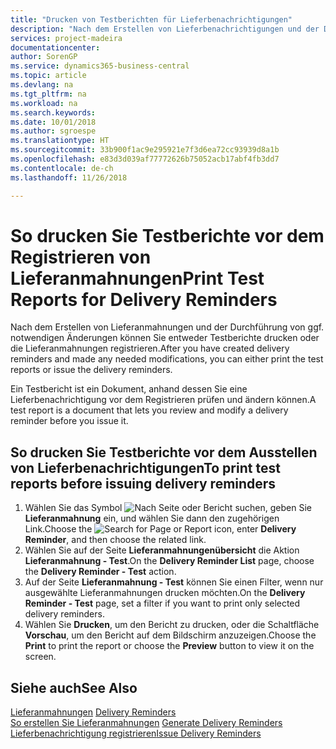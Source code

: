 ```yaml
---
title: "Drucken von Testberichten für Lieferbenachrichtigungen"
description: "Nach dem Erstellen von Lieferbenachrichtigungen und der Durchführung von ggf. erforderlichen Änderungen können Sie entweder Testberichte drucken oder die Lieferbenachrichtigungen ausstellen."
services: project-madeira
documentationcenter: 
author: SorenGP
ms.service: dynamics365-business-central
ms.topic: article
ms.devlang: na
ms.tgt_pltfrm: na
ms.workload: na
ms.search.keywords: 
ms.date: 10/01/2018
ms.author: sgroespe
ms.translationtype: HT
ms.sourcegitcommit: 33b900f1ac9e295921e7f3d6ea72cc93939d8a1b
ms.openlocfilehash: e83d3d039af77772626b75052acb17abf4fb3dd7
ms.contentlocale: de-ch
ms.lasthandoff: 11/26/2018

---
```

# <a name="print-test-reports-for-delivery-reminders"></a><span data-ttu-id="8445f-103">So drucken Sie Testberichte vor dem Registrieren von Lieferanmahnungen</span><span class="sxs-lookup"><span data-stu-id="8445f-103">Print Test Reports for Delivery Reminders</span></span>
<span data-ttu-id="8445f-104">Nach dem Erstellen von Lieferanmahnungen und der Durchführung von ggf. notwendigen Änderungen können Sie entweder Testberichte drucken oder die Lieferanmahnungen registrieren.</span><span class="sxs-lookup"><span data-stu-id="8445f-104">After you have created delivery reminders and made any needed modifications, you can either print the test reports or issue the delivery reminders.</span></span>  

<span data-ttu-id="8445f-105">Ein Testbericht ist ein Dokument, anhand dessen Sie eine Lieferbenachrichtigung vor dem Registrieren prüfen und ändern können.</span><span class="sxs-lookup"><span data-stu-id="8445f-105">A test report is a document that lets you review and modify a delivery reminder before you issue it.</span></span>  

## <a name="to-print-test-reports-before-issuing-delivery-reminders"></a><span data-ttu-id="8445f-106">So drucken Sie Testberichte vor dem Ausstellen von Lieferbenachrichtigungen</span><span class="sxs-lookup"><span data-stu-id="8445f-106">To print test reports before issuing delivery reminders</span></span>  

1.  <span data-ttu-id="8445f-107">Wählen Sie das Symbol ![Nach Seite oder Bericht suchen](../../media/ui-search/search_small.png "Nach Seite oder Bericht suchen"), geben Sie **Lieferanmahnung** ein, und wählen Sie dann den zugehörigen Link.</span><span class="sxs-lookup"><span data-stu-id="8445f-107">Choose the ![Search for Page or Report](../../media/ui-search/search_small.png "Search for Page or Report icon") icon, enter **Delivery Reminder**, and then choose the related link.</span></span>  
2.  <span data-ttu-id="8445f-108">Wählen Sie auf der Seite **Lieferanmahnungenübersicht** die Aktion **Lieferanmahnung - Test**.</span><span class="sxs-lookup"><span data-stu-id="8445f-108">On the **Delivery Reminder List** page, choose the **Delivery Reminder - Test** action.</span></span>  
3.  <span data-ttu-id="8445f-109">Auf der Seite **Lieferanmahnung - Test** können Sie einen Filter, wenn nur ausgewählte Lieferanmahnungen drucken möchten.</span><span class="sxs-lookup"><span data-stu-id="8445f-109">On the **Delivery Reminder - Test** page, set a filter if you want to print only selected delivery reminders.</span></span>  
4.  <span data-ttu-id="8445f-110">Wählen Sie **Drucken**, um den Bericht zu drucken, oder die Schaltfläche **Vorschau**, um den Bericht auf dem Bildschirm anzuzeigen.</span><span class="sxs-lookup"><span data-stu-id="8445f-110">Choose the **Print** to print the report or choose the **Preview** button to view it on the screen.</span></span>  

## <a name="see-also"></a><span data-ttu-id="8445f-111">Siehe auch</span><span class="sxs-lookup"><span data-stu-id="8445f-111">See Also</span></span>  
 <span data-ttu-id="8445f-112">[Lieferanmahnungen](delivery-reminders.md) </span><span class="sxs-lookup"><span data-stu-id="8445f-112">[Delivery Reminders](delivery-reminders.md) </span></span>  
 <span data-ttu-id="8445f-113">[So erstellen Sie Lieferanmahnungen](how-to-generate-delivery-reminders.md) </span><span class="sxs-lookup"><span data-stu-id="8445f-113">[Generate Delivery Reminders](how-to-generate-delivery-reminders.md) </span></span>  
 [<span data-ttu-id="8445f-114">Lieferbenachrichtigung registrieren</span><span class="sxs-lookup"><span data-stu-id="8445f-114">Issue Delivery Reminders</span></span>](how-to-issue-delivery-reminders.md)


